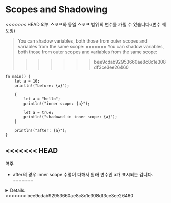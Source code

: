 # Scopes and Shadowing

<<<<<<< HEAD
외부 스코프와 동일 스코프 범위의 변수를 가릴 수 있습니다.(변수 쉐도잉)
> You can shadow variables, both those from outer scopes and variables from the same scope:
=======
You can shadow variables, both those from outer scopes and variables from the
same scope:
>>>>>>> bee9cdab92953660ae8c8c1e308df3ce3ee26460

```rust,editable
fn main() {
    let a = 10;
    println!("before: {a}");

    {
        let a = "hello";
        println!("inner scope: {a}");

        let a = true;
        println!("shadowed in inner scope: {a}");
    }

    println!("after: {a}");
}
```

<<<<<<< HEAD
---
역주
- after의 경우 inner scope 수명이 다해서 원래 변수인 a가 표시되는 겁니다. 
=======
<details>

* Shadowing looks obscure at first, but is convenient for holding on to values after `.unwrap()`.
* The following code demonstrates why the compiler can't simply reuse memory locations when shadowing an immutable variable in a scope, even if the type does not change.

```rust,editable
fn main() {
    let a = 1;
    let b = &a;
    let a = a + 1;
    println!("{a} {b}");
}
```

</details>
>>>>>>> bee9cdab92953660ae8c8c1e308df3ce3ee26460
